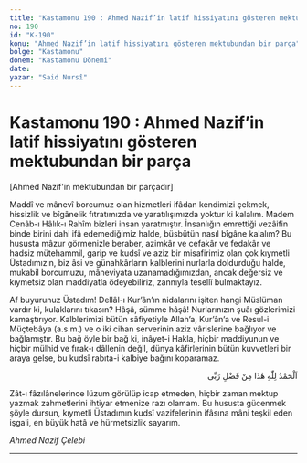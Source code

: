 ```yaml
---
title: "Kastamonu 190 : Ahmed Nazif’in latif hissiyatını gösteren mektubundan bir parça"
no: 190
id: "K-190"
konu: "Ahmed Nazif’in latif hissiyatını gösteren mektubundan bir parça"
bolge: "Kastamonu"
donem: "Kastamonu Dönemi"
date: 
yazar: "Said Nursî"
---
```


# Kastamonu 190 : Ahmed Nazif’in latif hissiyatını gösteren mektubundan bir parça

<p class="takdim">[Ahmed Nazif'in mektubundan bir parçadır]</p>

Maddî ve mânevî borcumuz olan hizmetleri ifâdan kendimizi çekmek, hissizlik ve bîgânelik fıtratımızda ve yaratılışımızda yoktur ki kalalım. Madem Cenâb-ı Hâlık-ı Rahîm bizleri insan yaratmıştır. İnsanlığın emrettiği vezâifin binde birini dahi ifâ edemediğimiz halde, büsbütün nasıl bîgâne kalalım? Bu hususta mâzur görmenizle beraber, azimkâr ve cefakâr ve fedakâr ve hadsiz mütehammil, garip ve kudsî ve aziz bir misafirimiz olan çok kıymetli Üstadımızın, biz âsi ve günahkârların kalblerini nurlarla doldurduğu halde, mukabil borcumuzu, mâneviyata uzanamadığımızdan, ancak değersiz ve kıymetsiz olan maddiyatla ödeyebiliriz, zannıyla tesellî bulmaktayız.

Af buyurunuz Üstadım! Dellâl-ı Kur’ân’ın nidalarını işiten hangi Müslüman vardır ki, kulaklarını tıkasın? Hâşâ, sümme hâşâ! Nurlarınızın şuâı gözlerimizi kamaştırıyor. Kalblerimizi bütün sâfiyetiyle Allah’a, Kur’ân’a ve Resul-i Müçtebâya (a.s.m.) ve o iki cihan serverinin aziz vârislerine bağlıyor ve bağlamıştır. Bu bağ öyle bir bağ ki, inâyet-i Hakla, hiçbir maddiyunun ve hiçbir mülhid ve fırak-ı dâllenin değil, dünya kâfirlerinin bütün kuvvetleri bir araya gelse, bu kudsî rabıta-i kalbiye bağını koparamaz.

<p class="arabic" dir="rtl" title="Meal: “Elhamdulillah, bu Rabbimin bir fazlıdır.”">اَلْحَمْدُ لِلّٰهِ هٰذَا مِنْ فَضْلِ رَبِّى</p>

Zât-ı fâzılânelerince lüzum görülüp icap etmeden, hiçbir zaman mektup yazmak zahmetlerini ihtiyar etmenize razı olamam. Bu hususta gücenmek şöyle dursun, kıymetli Üstadımın kudsî vazifelerinin ifâsına mâni teşkil eden işgali, en büyük hatâ ve hürmetsizlik sayarım.

*Ahmed Nazif Çelebi*

***
